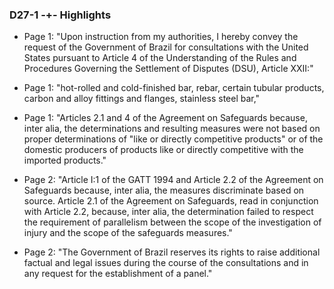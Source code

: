 ### D27-1 -+- Highlights

 * Page 1: "Upon  instruction  from  my  authorities,  I  hereby  convey  the  request  of  the  Government  of Brazil for consultations with the United States pursuant to Article 4 of the Understanding of the Rules and  Procedures  Governing  the  Settlement  of  Disputes  (DSU),  Article  XXII:"

 * Page 1: "hot-rolled and cold-finished bar, rebar, certain tubular products, carbon and alloy fittings and flanges, stainless steel bar,"

 * Page 1: "Articles 2.1 and 4 of the Agreement on Safeguards because, inter alia, the determinations and resulting measures were not based on proper determinations of "like or directly competitive products"  or  of  the  domestic  producers  of  products  like  or  directly  competitive  with  the imported products."

 * Page 2: "Article  I:1  of  the  GATT  1994  and  Article  2.2  of  the  Agreement  on  Safeguards  because, inter alia, the measures discriminate based on source. Article 2.1 of the Agreement on Safeguards, read in conjunction with Article 2.2, because, inter  alia,  the  determination  failed  to  respect  the  requirement  of  parallelism  between  the scope of the investigation of injury and the scope of the safeguards measures."

 * Page 2: "The Government of Brazil reserves its rights to raise additional factual and legal issues during the course of the consultations and in any request for the establishment of a panel."

